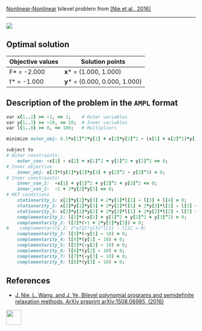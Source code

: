 [Nonlinear-Nonlinear](/BASBLib/NLP-NLP-problems) bilevel problem from [\[Nie et al., 2016\]][Nie et al., 2016]

---

![](/BASBLib/images/nwj_2016_04_eq.jpg)

## Optimal solution

Objective values   | Solution points                 |
------------------ | ------------------------------- |
F* = -2.000        | __x__* = (1.000, 1.000)         |
f* = -1.000        | __y__* = (0.000, 0.000, 1.000)  |

## Description of the problem in the `AMPL` format

```ruby
var x{1..2} >= -1, <= 1;    # Outer variables
var y{1..3} >= -10, <= 10;  # Inner variables
var l{1..8} >= 0, <= 100;   # Multipliers

minimize outer_obj: 0.5*x[1]^2*y[1] + x[2]*y[2]^2 - (x[1] + x[2]^2)*y[3];

subject to
# Outer constraints:
    outer_con: -x[1] - x[2] + x[1]^2 + y[1]^2 + y[2]^2 <= 0;
# Inner objective
    inner_obj: x[2]*(y[1]*y[2]*y[3] + y[2]^2 - y[3]^3) = 0;
# Inner constraints:
    inner_con_1:  -x[1] + y[1]^2 + y[2]^2 + y[3]^2 <= 0;
    inner_con_2:  -1 + 2*y[2]*y[3] <= 0;
# KKT conditions
    stationarity_1: x[2]*y[2]*y[3] + 2*y[1]*l[1] - l[3] + l[4] = 0;
    stationarity_2: x[2]*y[1]*y[3] + 2*y[2]*l[1] + 2*y[3]*l[2] - l[5] + l[6] = 0;
    stationarity_3: x[2]*y[1]*y[2] + 2*y[3]*l[1] + 2*y[2]*l[2] - l[7] + l[8] = 0;
    complementarity_1: l[1]*(-x[1] + y[1]^2 + y[2]^2 + y[3]^2) = 0;
    complementarity_2: l[2]*(-1 + 2*y[2]*y[3]) = 0;
#    complementarity_2: 2*y[2]*y[3]*l[2] - l[2] = 0;
    complementarity_3: l[3]*(-y[1] - 10) = 0;
    complementarity_4: l[4]*(y[1] - 10) = 0;
    complementarity_5: l[5]*(-y[2] - 10) = 0;
    complementarity_6: l[6]*(y[2] - 10) = 0;
    complementarity_7: l[7]*(-y[3] - 10) = 0;
    complementarity_8: l[8]*(y[3] - 10) = 0;
```

##  References

 - [J. Nie, L. Wang, and J. Ye, Bilevel polynomial programs and semidefinite relaxation methods, ArXiv preprint arXiv:1508.06985, (2016)](https://arxiv.org/pdf/1508.06985v3.pdf)

[<img src="http://www.interupgrade.com/images/pfeil-backbutton.png" width="40" height="40">](/BASBLib/NLP-NLP-problems "Back to summary of NLP-NLP bilevel problems")

[Nie et al., 2016]: https://arxiv.org/pdf/1508.06985v3.pdf